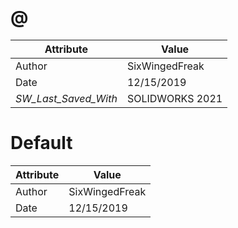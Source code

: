 # @
| Attribute | Value |
| ---  | ---     |
| Author | SixWingedFreak |
| Date | 12/15/2019 |
| _SW_Last_Saved_With_ | SOLIDWORKS 2021 |
# Default
| Attribute | Value |
| ---  | ---     |
| Author | SixWingedFreak |
| Date | 12/15/2019 |
